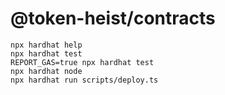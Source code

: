 # @token-heist/contracts


```shell
npx hardhat help
npx hardhat test
REPORT_GAS=true npx hardhat test
npx hardhat node
npx hardhat run scripts/deploy.ts
```
